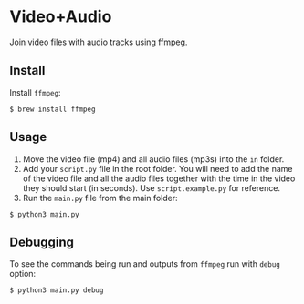 # Video+Audio

Join video files with audio tracks using ffmpeg.

## Install

Install `ffmpeg`:
```
$ brew install ffmpeg
```

## Usage

1. Move the video file (mp4) and all audio files (mp3s) into the `in` folder.
2. Add your `script.py` file in the root folder. You will need to add the name
of the video file and all the audio files together with the time in the video
they should start (in seconds). Use `script.example.py` for reference.
3. Run the `main.py` file from the main folder:
```
$ python3 main.py
```

## Debugging

To see the commands being run and outputs from `ffmpeg` run with `debug` option:
```
$ python3 main.py debug
```
